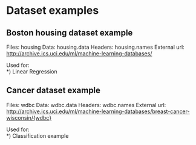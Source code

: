 # Dataset examples

## Boston housing dataset example
Files:   housing
Data:    housing.data
Headers: housing.names
External url: http://archive.ics.uci.edu/ml/machine-learning-databases/

Used for:  
*) Linear Regression 

## Cancer dataset example

Files:   wdbc
Data:    wdbc.data
Headers: wdbc.names
External url: http://archive.ics.uci.edu/ml/machine-learning-databases/breast-cancer-wisconsin/{wdbc}

Used for:  
*) Classification example